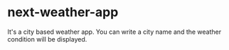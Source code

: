 # next-weather-app
It's a city based weather app. You can write a city name and the weather condition will be displayed.
